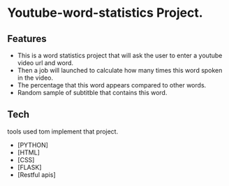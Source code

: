# Youtube-word-statistics Project.

## Features

- This is a word statistics project that will ask the user to enter a youtube video url and word.
- Then a job will launched to calculate how many times this word spoken in the video.
- The percentage that this word appears compared to other words. 
- Random sample of subtitble that contains this word.

## Tech

tools used tom implement that project.

- [PYTHON]
- [HTML] 
- [CSS] 
- [FLASK] 
- [Restful apis]


